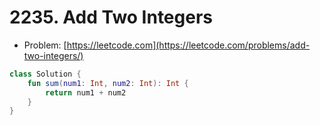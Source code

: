 # 2235. Add Two Integers

- Problem: [https://leetcode.com](https://leetcode.com/problems/add-two-integers/)

```kotlin
class Solution {
    fun sum(num1: Int, num2: Int): Int {
        return num1 + num2
    }
}
```